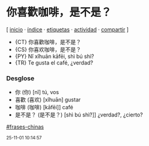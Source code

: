 # 你喜歡咖啡，是不是？
[ [inicio](https://github.com/jucardus/jucardus.github.io/blob/main/index.md) · [índice](https://github.com/jucardus/jucardus.github.io/blob/main/indice.md) · [etiquetas](https://github.com/jucardus/jucardus.github.io/blob/main/etiquetas.md) · [actividad](https://github.com/jucardus/jucardus.github.io/blob/main/actividad.md) · [compartir](https://x.com/intent/tweet?text=%E4%BD%A0%E5%96%9C%E6%AD%A1%E5%92%96%E5%95%A1%EF%BC%8C%E6%98%AF%E4%B8%8D%E6%98%AF%EF%BC%9F+%E2%80%94+Frases+chinas%0A%0A%E2%86%92+https%3A%2F%2Fgithub.com%2Fjucardus%2Fjucardus.github.io%2Fblob%2Fmain%2Fn%2Fi%2F3%2Fni3-xi3-huan1-ka1-fei1-shi4-bu2-shi4.md%0A%0A%23frases_chinas_jucardus) ]

* {CT} 你喜歡咖啡，是不是？
* {CS} 你喜欢咖啡，是不是？
* {PY} Nǐ xǐhuān kāfēi, shì bú shì?
* {TR} Te gusta el café, ¿verdad?

### Desglose

* 你 (你) [nǐ] tú, vos
* 喜歡 (喜欢) [xǐhuān] gustar
* 咖啡 (咖啡) [kāfēi]] café
* 是不是？ (是不是？) [shì bú shì?]] ¿verdad?, ¿cierto?

[#frases-chinas](https://github.com/jucardus/jucardus.github.io/blob/main/f/r/frases-chinas.md)

<sup>25-11-01 10:14:57</sup>

